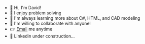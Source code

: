 - 👋 Hi, I'm David!
- 🧩 I enjoy problem solving
- 🧠 I'm always learning more about C#, HTML, and CAD modeling
- 🤝 I'm willing to collaborate with anyone!
- 👉 <a href="mailto:davidyork1995@gmail.com">Email</a> me anytime
- 👷 Linkedin under construction...
